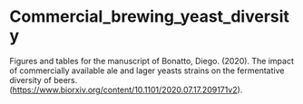 # Commercial_brewing_yeast_diversity
Figures and tables for the manuscript of Bonatto, Diego. (2020). The impact of commercially available ale and lager yeasts strains on the fermentative diversity of beers. (https://www.biorxiv.org/content/10.1101/2020.07.17.209171v2). 
